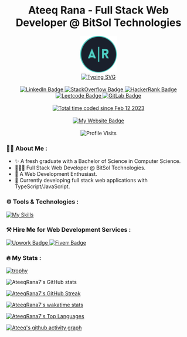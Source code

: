 <div id="header" align="center">
  <h1>Ateeq Rana - Full Stack Web Developer @ BitSol Technologies</h1>
    <div>
    <img src="/artealblue-cropped.png" alt="Ateeq Rana Logo" width='100px'height='100px'/>
      
  </div>

  <div>
    <a href="https://git.io/typing-svg"><img src="https://readme-typing-svg.demolab.com?font=Fira+Code&pause=1000&color=4FD1C5&center=true&vCenter=true&width=435&lines=I+build+things+for+the+web;I'm+a+Full+Stack+Developer;I'm+a+Web+Developer" alt="Typing SVG" /></a>
  </div>
    <br/>
  <div id="badges">
  <a href="https://www.linkedin.com/in/ateeqrana/">
    <img src="https://img.shields.io/badge/LinkedIn-blue?style=for-the-badge&logo=linkedin&logoColor=white" alt="LinkedIn Badge"/>
  </a>
  <a href="https://stackoverflow.com/users/13228534/ateeq-rana">
    <img src="https://img.shields.io/badge/-Stackoverflow-FE7A16?style=for-the-badge&logo=stack-overflow&logoColor=white" alt="StackOverflow Badge"/>
  </a>
  <a href="https://www.hackerrank.com/ateeq_rana98">
    <img src="https://img.shields.io/badge/-Hackerrank-2EC866?style=for-the-badge&logo=HackerRank&logoColor=white" alt="HackerRank Badge"/>
  </a>
  <a href="https://leetcode.com/AteeqRana7/">
    <img src="https://img.shields.io/badge/-LeetCode-FFA116?style=for-the-badge&logo=LeetCode&logoColor=black" alt="Leetcode Badge"/>
  </a>
  <a href="https://www.codewars.com/users/AteeqRana7">
    <img src="https://img.shields.io/badge/Codewars-B1361E?style=for-the-badge&logo=Codewars&logoColor=white" alt="GitLab Badge"/>
  </a>
  </div>
   <br>
  <div>
   <a href="https://wakatime.com/@b520398b-14b1-4d6c-ad35-953c1d34769f"><img src="https://wakatime.com/badge/user/b520398b-14b1-4d6c-ad35-953c1d34769f.svg" alt="Total time coded since Feb 12 2023" /></a>
  </div>
  <br>
  <div>
   <a href="https://ateeqrana.live/">
    <img src="https://img.shields.io/badge/website-000000?style=for-the-badge&logo=About.me&logoColor=white" alt="My Website Badge"/>
  </a>
  </div>
  <br>
  <img src="https://hits.seeyoufarm.com/api/count/incr/badge.svg?url=https%3A%2F%2Fgithub.com%2FAteeqRana71212%2Fhit-counter" alt="Profile Visits"/>
</div>

### 👨‍💻 About Me :

<ul>
  <li> ✨ A fresh graduate with a Bachelor of Science in Computer Science.</li>
  <li> 👨🏻‍💻 Full Stack Web Developer @ BitSol Technologies.</li>
  <li> 🌱 A Web Development Enthusiast.</li>
  <li> 🔭 Currently developing full stack web applications with TypeScript/JavaScript.</li>
</ul>

### ⚙️ Tools & Technologies :
[![My Skills](https://skillicons.dev/icons?i=js,ts,html,css,react,nodejs,express,nest,apollo,graphql,mongodb,postgres,firebase,gcp,sequelize,materialui,sass,git,postman,vite,vscode,netlify,figma,&theme=dark)](https://skillicons.dev)

<!--<div>
  <p>Languages</p>
  <img src="https://github.com/devicons/devicon/blob/master/icons/javascript/javascript-original.svg" title="JavaScript" alt="JavaScript" width="40" height="40"/>&nbsp;
  <img src="https://github.com/devicons/devicon/blob/master/icons/typescript/typescript-plain.svg" title="TypeScript" alt="TypeScript" width="40" height="40"/>&nbsp;
  <img src="https://github.com/devicons/devicon/blob/master/icons/css3/css3-plain-wordmark.svg"  title="CSS3" alt="CSS" width="40" height="40"/>&nbsp;
  <img src="https://github.com/devicons/devicon/blob/master/icons/html5/html5-plain-wordmark.svg" title="HTML5" alt="HTML" width="40" height="40"/>&nbsp;
    <br/>
  <p>Frameworks/Libraries</p>
  <img src="https://github.com/devicons/devicon/blob/master/icons/react/react-original-wordmark.svg" title="React Js" alt="React Js" width="40" height="40"/>&nbsp;
  <img src="https://github.com/devicons/devicon/blob/master/icons/nodejs/nodejs-original.svg" title="NodeJS" alt="NodeJS" width="40" height="40"/>&nbsp;
  <img src="https://github.com/devicons/devicon/blob/master/icons/nestjs/nestjs-plain.svg" title="NestJS" alt="NestJS" width="40" height="40"/>&nbsp;
    <br/>
  <p>Databases</p>
  <img src="https://github.com/devicons/devicon/blob/master/icons/mongodb/mongodb-plain-wordmark.svg" title="MongoDB" alt="MongoDB" width="40" height="40"/>&nbsp;
  <img src="https://github.com/devicons/devicon/blob/master/icons/postgresql/postgresql-plain-wordmark.svg" title="PostgreSQL" alt="PostgreSQL" width="40" height="40"/>&nbsp;
  <img src="https://github.com/devicons/devicon/blob/master/icons/firebase/firebase-plain-wordmark.svg" title="Firebase" alt="Firebase" width="40" height="40"/>&nbsp;
  <img src="https://github.com/devicons/devicon/blob/master/icons/googlecloud/googlecloud-original.svg" title="Google Cloud" alt="Google Cloud" width="40" height="40"/>&nbsp;
  <img src="https://github.com/devicons/devicon/blob/master/icons/sequelize/sequelize-original.svg" title="Sequelize" alt="Sequelize" width="40" height="40"/>&nbsp;
    <br/>
    <p>APIs</p>
  <img src="https://github.com/devicons/devicon/blob/master/icons/graphql/graphql-plain-wordmark.svg" title="GraphQL" alt="GraphQL" width="40" height="40"/>&nbsp;
    <br/>
        <p>Styling</p>
    <img src="https://github.com/devicons/devicon/blob/master/icons/materialui/materialui-original.svg"  title="Material UI" alt="Material UI" width="40" height="40"/>&nbsp;
    <img src="https://github.com/devicons/devicon/blob/master/icons/sass/sass-original.svg"  title="SASS" alt="SASS" width="40" height="40"/>&nbsp;
  <br/>
      <p>Tools</p>
  <img src="https://github.com/devicons/devicon/blob/master/icons/vscode/vscode-original-wordmark.svg" title="vscode" **alt="vscode" width="40" height="40"/>&nbsp;
  <img src="https://github.com/devicons/devicon/blob/master/icons/git/git-plain-wordmark.svg" title="Git" **alt="Git" width="40" height="40"/>&nbsp;
    <br/>
        <p>Design</p>
  <img src="https://github.com/devicons/devicon/blob/master/icons/figma/figma-original.svg" title="Figma" **alt="Figma" width="40" height="40"/>&nbsp;
  <img src="https://github.com/devicons/devicon/blob/master/icons/illustrator/illustrator-plain.svg" title="illustrator" **alt="illustrator" width="40" height="40"/>&nbsp;
  <img src="https://github.com/devicons/devicon/blob/master/icons/xd/xd-plain.svg" title="adobexd" **alt="adobexd" width="40" height="40"/>&nbsp;
  <br/>
          <p>Communication</p>
  <img src="https://github.com/devicons/devicon/blob/master/icons/slack/slack-original.svg" title="Slack" **alt="Slack" width="40" height="40"/>&nbsp;
  <img src="https://github.com/devicons/devicon/blob/master/icons/trello/trello-plain.svg" title="Trello" **alt="Trello" width="40" height="40"/>&nbsp;
  <img src="https://github.com/devicons/devicon/blob/master/icons/jira/jira-original.svg" title="Jira" **alt="Jira" width="40" height="40"/>&nbsp;
</div>-->

### ⚒️ Hire Me for Web Development Services :

<div>
<a href="https://www.upwork.com/freelancers/ateeqrana7" rel="nofollow">
  <img src="https://img.shields.io/badge/UpWork-6FDA44?style=for-the-badge&logo=Upwork&logoColor=white" alt="Upwork Badge"/>
</a>
<a href="https://www.fiverr.com/ateeq_rana7" rel="nofollow">
  <img src="https://img.shields.io/badge/fiverr-1DBF73?style=for-the-badge&logo=fiverr&logoColor=white" alt="Fiverr Badge"/>
</a>
</div>

### 🔥 My Stats :
[![trophy](https://github-profile-trophy.vercel.app/?username=AteeqRana7&theme=onestar&no-frame=true&rank=-?&column=-1)](https://github.com/ryo-ma/github-profile-trophy)

![AteeqRana7's GitHub stats](https://github-readme-stats-orcin-pi-41.vercel.app/api?username=AteeqRana7&show_icons=true&theme=vue-dark&count_private=true&include_all_commits=true&hide_rank=true)

[![AteeqRana7's GitHub Streak](http://github-readme-streak-stats.herokuapp.com?user=AteeqRana7&theme=vue-dark)](https://git.io/streak-stats)

[![AteeqRana7's wakatime stats](https://github-readme-stats-orcin-pi-41.vercel.app/api/wakatime?username=AteeqRana7&theme=vue-dark&layout=compact)](https://github.com/anuraghazra/github-readme-stats)

[![AteeqRana7's Top Languages](https://github-readme-stats-orcin-pi-41.vercel.app/api/top-langs/?username=AteeqRana7&langs_count=10&theme=vue-dark&layout=donut)](https://github.com/anuraghazra/github-readme-stats)

[![Ateeq's github activity graph](https://github-readme-activity-graph.vercel.app/graph?username=AteeqRana7&theme=vue)](https://github.com/ashutosh00710/github-readme-activity-graph)

<!--<p align="center">
     <img src="https://capsule-render.vercel.app/api?type=waving&height=150&color=gradient&text=AR&textBg=true&fontAlignY=59&section=footer&fontSize=50&fontColor=2d4263&stroke=ffff&strokeWidth=1"/>
</p>-->

